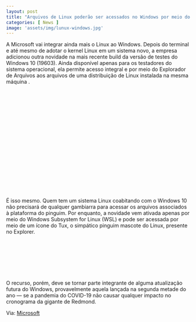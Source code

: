 ```yaml
---
layout: post
title: "Arquivos de Linux poderão ser acessados no Windows por meio do Explorer"
categories: [ News ]
image: 'assets/img/lunux-windows.jpg'
---
```


A Microsoft vai integrar ainda mais o Linux ao Windows. Depois do terminal e até mesmo de adotar o kernel Linux em um sistema novo, a empresa adicionou outra novidade na mais recente build da versão de testes do Windows 10 (19603). Ainda disponível apenas para os testadores do sistema operacional, ela permite acesso integral e por meio do Explorador de Arquivos aos arquivos de uma distribuição de Linux instalada na mesma máquina .

<!-- QUADRADO -->
<script async src="//pagead2.googlesyndication.com/pagead/js/adsbygoogle.js"></script>
<ins class="adsbygoogle"
style="display:inline-block;width:336px;height:280px"
data-ad-client="ca-pub-2838251107855362"
data-ad-slot="5351066970"></ins>
<script>
(adsbygoogle = window.adsbygoogle || []).push({});
</script>

É isso mesmo. Quem tem um sistema Linux coabitando com o Windows 10 não precisará de qualquer gambiarra para acessar os arquivos associados à plataforma do pinguim. Por enquanto, a novidade vem ativada apenas por meio do Windows Subsystem for Linux (WSL) e pode ser acessada por meio de um ícone do Tux, o simpático pinguim mascote do Linux, presente no Explorer.

<!-- MINI ANÚNCIO -->
<script async src="//pagead2.googlesyndication.com/pagead/js/adsbygoogle.js"></script>
<!-- Games Root -->
<ins class="adsbygoogle"
style="display:inline-block;width:730px;height:95px"
data-ad-client="ca-pub-2838251107855362"
data-ad-slot="5351066970"></ins>
<script>
(adsbygoogle = window.adsbygoogle || []).push({});
</script>

O recurso, porém, deve se tornar parte integrante de alguma atualização futura do Windows, provavelmente aquela lançada na segunda metade do ano — se a pandemia do COVID-19 não causar qualquer impacto no cronograma da gigante de Redmond.

<!-- RETANGULO LARGO 2 -->
<script async src="//pagead2.googlesyndication.com/pagead/js/adsbygoogle.js"></script>
<ins class="adsbygoogle"
style="display:block; text-align:center;"
data-ad-layout="in-article"
data-ad-format="fluid"
data-ad-client="ca-pub-2838251107855362"
data-ad-slot="8549252987"></ins>
<script>
(adsbygoogle = window.adsbygoogle || []).push({});
</script>

Via: [Microsoft](https://blogs.windows.com/windowsexperience/2020/04/08/announcing-windows-10-insider-preview-build-19603/)
